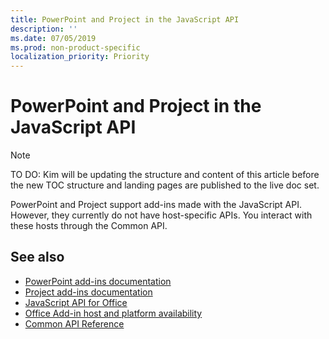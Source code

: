 ```yaml
---
title: PowerPoint and Project in the JavaScript API
description: ''
ms.date: 07/05/2019
ms.prod: non-product-specific
localization_priority: Priority
---
```

# PowerPoint and Project in the JavaScript API

> [!NOTE]
> TO DO: Kim will be updating the structure and content of this article before the new TOC structure and landing pages are published to the live doc set.

PowerPoint and Project support add-ins made with the JavaScript API. However, they currently do not have host-specific APIs. You interact with these hosts through the Common API. 

## See also

- [PowerPoint add-ins documentation](../../powerpoint/index.md)
- [Project add-ins documentation](../../project/index.md)
- [JavaScript API for Office](/office/dev/add-ins/reference/javascript-api-for-office)
- [Office Add-in host and platform availability](/office/dev/add-ins/overview/office-add-in-availability)
- [Common API Reference](/javascript/api/overview/office)